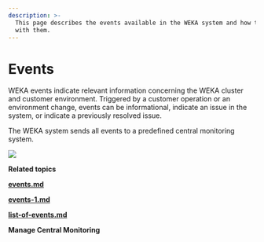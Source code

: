 ```yaml
---
description: >-
  This page describes the events available in the WEKA system and how to work
  with them.
---
```


# Events

WEKA events indicate relevant information concerning the WEKA cluster and customer environment. Triggered by a customer operation or an environment change, events can be informational, indicate an issue in the system, or indicate a previously resolved issue.

The WEKA system sends all events to a predefined central monitoring system.

![](../../.gitbook/assets/wmng\_events\_overview.png)

**Related topics**

****[events.md](events.md "mention")****

****[events-1.md](events-1.md "mention")****

****[list-of-events.md](list-of-events.md "mention")****

**Manage Central Monitoring**
